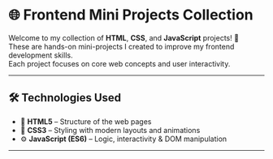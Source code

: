 # 🌐 Frontend Mini Projects Collection

Welcome to my collection of **HTML**, **CSS**, and **JavaScript** projects! 🚀  
These are hands-on mini-projects I created to improve my frontend development skills.  
Each project focuses on core web concepts and user interactivity.  

---

## 🛠️ Technologies Used

- 🧱 **HTML5** – Structure of the web pages  
- 🎨 **CSS3** – Styling with modern layouts and animations  
- ⚙️ **JavaScript (ES6)** – Logic, interactivity & DOM manipulation  

---

